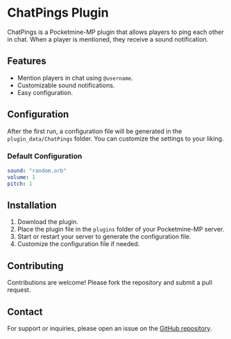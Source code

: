 # ChatPings Plugin

ChatPings is a Pocketmine-MP plugin that allows players to ping each other in chat. When a player is mentioned, they receive a sound notification.

## Features

- Mention players in chat using `@username`.
- Customizable sound notifications.
- Easy configuration.

## Configuration

After the first run, a configuration file will be generated in the `plugin_data/ChatPings` folder. You can customize the settings to your liking.

### Default Configuration

```yaml
sound: "random.orb"
volume: 1
pitch: 1
```

## Installation

1. Download the plugin.
2. Place the plugin file in the `plugins` folder of your Pocketmine-MP server.
3. Start or restart your server to generate the configuration file.
4. Customize the configuration file if needed.

## Contributing

Contributions are welcome! Please fork the repository and submit a pull request.

## Contact

For support or inquiries, please open an issue on the [GitHub repository](https://github.com/fadijalal07/ChatPings/issues).
